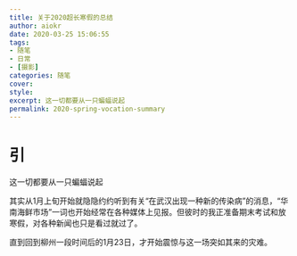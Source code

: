 ```yaml
---
title: 关于2020超长寒假的总结
author: aiokr
date: 2020-03-25 15:06:55
tags: 
- 随笔
- 日常
- [摄影]
categories: 随笔
cover: 
style: 
excerpt: 这一切都要从一只蝙蝠说起
permalink: 2020-spring-vocation-summary
---
```


# 引

这一切都要从一只蝙蝠说起

其实从1月上旬开始就隐隐约约听到有关“在武汉出现一种新的传染病”的消息，“华南海鲜市场”一词也开始经常在各种媒体上见报。但彼时的我正准备期末考试和放寒假，对各种新闻也只是看过就过了。

直到回到柳州一段时间后的1月23日，才开始震惊与这一场突如其来的灾难。

